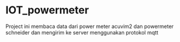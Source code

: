 # IOT_powermeter
Project ini membaca data dari power meter acuvim2 dan powermeter schneider dan mengirim ke server menggunakan protokol mqtt

